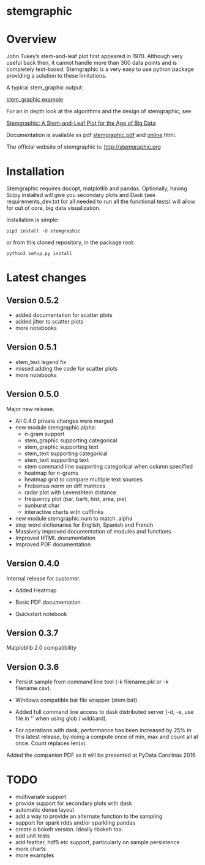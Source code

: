# stemgraphic


# Overview

John Tukey’s stem-and-leaf plot first appeared in 1970. Although very useful back then, it cannot handle 
more than 300 data points and is completely text-based. Stemgraphic is a very easy to use python package 
providing a solution to these limitations.

A typical stem_graphic output:

  [stem_graphic example](https://github.com/fdion/stemgraphic/raw/master/png/test_rosetta.png)

For an in depth look at the algorithms and the design of stemgraphic, see

  [Stemgraphic: A Stem-and-Leaf Plot for the Age of Big Data](https://github.com/fdion/stemgraphic/raw/master/doc/stemgraphic%20A%20Stem-and-Leaf%20Plot%20for%20the%20Age%20of%20Big%20Data.pdf)

Documentation is available as pdf [stemgraphic.pdf](http://stemgraphic.org/doc/stemgraphic.pdf)
and [online](http://stemgraphic.org/doc/) html.

The official website of stemgraphic is: http://stemgraphic.org



# Installation

Stemgraphic requires docopt, matplotlib and pandas. Optionally, having Scipy installed will give you secondary plots 
and Dask (see requirements_dev.txt for all needed to run all the functional tests) will allow for out of core, big data
visualization.

Installation is simple:

    pip3 install -U stemgraphic  

or from this cloned repository, in the package root:

    python3 setup.py install


# Latest changes

## Version 0.5.2

- added documentation for scatter plots
- added jitter to scatter plots
- more notebooks

## Version 0.5.1

- stem_text legend fix
- missed adding the code for scatter plots
- more notebooks

## Version 0.5.0

Major new release.

- All 0.4.0 private changes were merged
- new module stemgraphic.alpha:
  - n-gram support
  - stem_graphic supporting categorical
  - stem_graphic supporting text
  - stem_text supporting categorical
  - stem_text supporting text
  - stem command line supporting categorical when column specified
  - heatmap for n-grams
  - heatmap grid to compare multiple text sources
  - Frobenius norm on diff matrices
  - radar plot with Levenshtein distance
  - frequency plot (bar, barh, hist, area, pie)
  - sunburst char
  - interactive charts with cufflinks
- new module stemgraphic.num to match .alpha
- stop word dictionaries for English, Spanish and French
- Massively improved documentation of modules and functions
- Improved HTML documentation
- Improved PDF documentation

## Version 0.4.0

Internal release for customer.

- Added Heatmap

- Basic PDF documentation

- Quickstart notebook

## Version 0.3.7

Matploblib 2.0 compatibility

## Version 0.3.6

- Persist sample from command line tool (-k filename.pkl or -k filename.csv).

- Windows compatible bat file wrapper (stem.bat).

- Added full command line access to dask distributed server (-d, -s, use file in '' when using glob / wildcard).

- For operations with dask, performance has been increased by 25% in this latest release, by doing a compute
once of min, max and count all at once. Count replaces len(x).


Added the companion PDF as it will be presented at PyData Carolinas 2016.


# TODO

- multivariate support
- provide support for secondary plots with dask
- automatic dense layout
- add a way to provide an alternate function to the sampling
- support for spark rdds and/or sparkling pandas
- create a bokeh version. Ideally rbokeh too.
- add unit tests
- add feather, hdf5 etc support, particularly on sample persistence
- more charts
- more examples